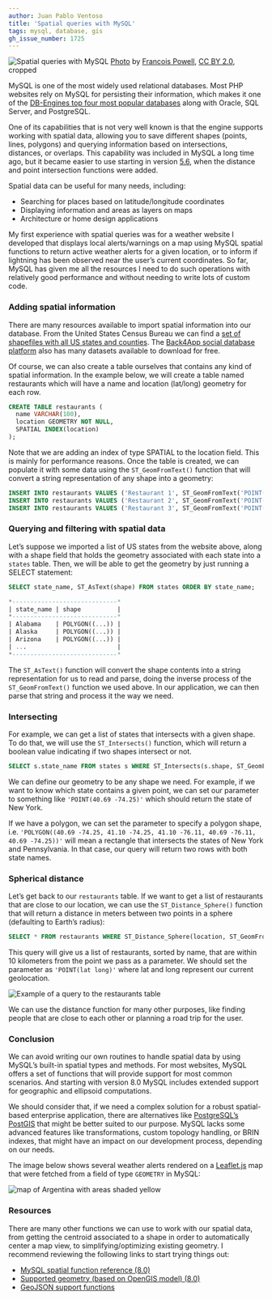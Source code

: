 ```yaml
---
author: Juan Pablo Ventoso
title: 'Spatial queries with MySQL'
tags: mysql, database, gis
gh_issue_number: 1725
---
```


![Spatial queries with MySQL](/blog/2021/03/24/spatial-queries-with-mysql/spatial-queries-with-mysql.jpg)
[Photo](https://flic.kr/p/nQNYxQ) by [Francois Powell](https://www.flickr.com/photos/119810478@N08/), [CC BY 2.0](https://creativecommons.org/licenses/by/2.0/), cropped

MySQL is one of the most widely used relational databases. Most PHP websites rely on MySQL for persisting their information, which makes it one of the [DB-Engines top four most popular databases](https://towardsdatascience.com/top-10-databases-to-use-in-2021-d7e6a85402ba) along with Oracle, SQL Server, and PostgreSQL.

One of its capabilities that is not very well known is that the engine supports working with spatial data, allowing you to save different shapes (points, lines, polygons) and querying information based on intersections, distances, or overlaps. This capability was included in MySQL a long time ago, but it became easier to use starting in version [5.6](https://dev.mysql.com/doc/refman/5.6/en/), when the distance and point intersection functions were added.

Spatial data can be useful for many needs, including:

- Searching for places based on latitude/​longitude coordinates
- Displaying information and areas as layers on maps
- Architecture or home design applications

My first experience with spatial queries was for a weather website I developed that displays local alerts/​warnings on a map using MySQL spatial functions to return active weather alerts for a given location, or to inform if lightning has been observed near the user’s current coordinates. So far, MySQL has given me all the resources I need to do such operations with relatively good performance and without needing to write lots of custom code.

### Adding spatial information

There are many resources available to import spatial information into our database. From the United States Census Bureau we can find a [set of shapefiles with all US states and counties](https://www.census.gov/geographies/mapping-files/time-series/geo/carto-boundary-file.html). The [Back4App social database platform](https://www.back4app.com/database) also has many datasets available to download for free.

Of course, we can also create a table ourselves that contains any kind of spatial information. In the example below, we will create a table named restaurants which will have a name and location (lat/long) geometry for each row.

```sql
CREATE TABLE restaurants (
  name VARCHAR(100),
  location GEOMETRY NOT NULL,
  SPATIAL INDEX(location)
);
```

Note that we are adding an index of type SPATIAL to the location field. This is mainly for performance reasons. Once the table is created, we can populate it with some data using the `ST_GeomFromText()` function that will convert a string representation of any shape into a geometry:

```sql
INSERT INTO restaurants VALUES ('Restaurant 1', ST_GeomFromText('POINT(-26.66115 40.95858)'));
INSERT INTO restaurants VALUES ('Restaurant 2', ST_GeomFromText('POINT(-26.68685 40.93992)'));
INSERT INTO restaurants VALUES ('Restaurant 3', ST_GeomFromText('POINT(-31.11924 42.39557)'));
```

### Querying and filtering with spatial data

Let’s suppose we imported a list of US states from the website above, along with a shape field that holds the geometry associated with each state into a `states` table. Then, we will be able to get the geometry by just running a SELECT statement:

```sql
SELECT state_name, ST_AsText(shape) FROM states ORDER BY state_name;

*-----------------------------*
| state_name | shape          |
*-----------------------------*
| Alabama    | POLYGON((...)) |
| Alaska     | POLYGON((...)) |
| Arizona    | POLYGON((...)) |
| ...                         |
*-----------------------------*
```

The `ST_AsText()` function will convert the shape contents into a string representation for us to read and parse, doing the inverse process of the `ST_GeomFromText()` function we used above. In our application, we can then parse that string and process it the way we need.

### Intersecting

For example, we can get a list of states that intersects with a given shape. To do that, we will use the `ST_Intersects()` function, which will return a boolean value indicating if two shapes intersect or not.

```sql
SELECT s.state_name FROM states s WHERE ST_Intersects(s.shape, ST_GeomFromText(?)) ORDER BY s.state_name;
```

We can define our geometry to be any shape we need. For example, if we want to know which state contains a given point, we can set our parameter to something like `'POINT(40.69 -74.25)'` which should return the state of New York.

If we have a polygon, we can set the parameter to specify a polygon shape, i.e. `'POLYGON((40.69 -74.25, 41.10 -74.25, 41.10 -76.11, 40.69 -76.11, 40.69 -74.25))'` will mean a rectangle that intersects the states of New York and Pennsylvania. In that case, our query will return two rows with both state names.

### Spherical distance

Let’s get back to our `restaurants` table. If we want to get a list of restaurants that are close to our location, we can use the `ST_Distance_Sphere()` function that will return a distance in meters between two points in a sphere (defaulting to Earth’s radius):

```sql
SELECT * FROM restaurants WHERE ST_Distance_Sphere(location, ST_GeomFromText(?)) <= 10 * 1000 ORDER BY name;
```

This query will give us a list of restaurants, sorted by name, that are within 10 kilometers from the point we pass as a parameter. We should set the parameter as `'POINT(lat long)'` where lat and long represent our current geolocation.

![Example of a query to the restaurants table](/blog/2021/03/24/spatial-queries-with-mysql/restaurants-query-example.jpg)

We can use the distance function for many other purposes, like finding people that are close to each other or planning a road trip for the user.

### Conclusion

We can avoid writing our own routines to handle spatial data by using MySQL’s built-in spatial types and methods. For most websites, MySQL offers a set of functions that will provide support for most common scenarios. And starting with version 8.0 MySQL includes extended support for geographic and ellipsoid computations.

We should consider that, if we need a complex solution for a robust spatial-based enterprise application, there are alternatives like [PostgreSQL’s PostGIS](https://postgis.net/) that might be better suited to our purpose. MySQL lacks some advanced features like transformations, custom topology handling, or BRIN indexes, that might have an impact on our development process, depending on our needs.

The image below shows several weather alerts rendered on a [Leaflet.js](https://leafletjs.com/) map that were fetched from a field of type `GEOMETRY` in MySQL:

![map of Argentina with areas shaded yellow](/blog/2021/03/24/spatial-queries-with-mysql/polygons-in-leafletjs-map.jpg)

### Resources

There are many other functions we can use to work with our spatial data, from getting the centroid associated to a shape in order to automatically center a map view, to simplifying/​optimizing existing geometry. I recommend reviewing the following links to start trying things out:

- [MySQL spatial function reference (8.0)](https://dev.mysql.com/doc/refman/8.0/en/spatial-function-reference.html)
- [Supported geometry (based on OpenGIS model) (8.0)](https://dev.mysql.com/doc/refman/8.0/en/opengis-geometry-model.html)
- [GeoJSON support functions](https://dev.mysql.com/doc/refman/5.7/en/spatial-geojson-functions.html)
